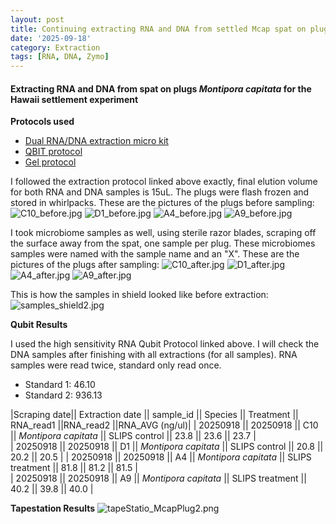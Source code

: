 ```yaml
---
layout: post
title: Continuing extracting RNA and DNA from settled Mcap spat on plugs, Hawaii - 091825
date: '2025-09-18'
category: Extraction
tags: [RNA, DNA, Zymo]
---
```


#### Extracting RNA and DNA from spat on plugs _Montipora capitata_ for the Hawaii settlement experiment

**Protocols used**

- [Dual RNA/DNA extraction micro kit](https://fscucchia-labnotebooks.github.io/FScucchia_Putnam_Lab_Notebook/DNA-RNA-extraction-Zymo-micro-kit/)
- [QBIT protocol](https://github.com/meschedl/MESPutnam_Open_Lab_Notebook/blob/master/_posts/2019-03-08-Qubit-Protocol.md)
- [Gel protocol](https://github.com/Kterpis/Putnam_Lab_Notebook/blob/master/_posts/2021-10-08-20211008-RNA-DNA-extractions-from-E5-project.md)

I followed the extraction protocol linked above exactly, final elution volume for both RNA and DNA samples is 15uL. 
The plugs were flash frozen and stored in whirlpacks. These are the pictures of the plugs before sampling:
![C10_before.jpg](https://github.com/FScucchia-LabNotebooks/FScucchia_Putnam_Lab_Notebook/blob/master/images/C10_before.jpg?raw=true)
![D1_before.jpg](https://github.com/FScucchia-LabNotebooks/FScucchia_Putnam_Lab_Notebook/blob/master/images/D1_before.jpg?raw=true)
![A4_before.jpg](https://github.com/FScucchia-LabNotebooks/FScucchia_Putnam_Lab_Notebook/blob/master/images/A4_before.jpg?raw=true)
![A9_before.jpg](https://github.com/FScucchia-LabNotebooks/FScucchia_Putnam_Lab_Notebook/blob/master/images/A9_before.jpg?raw=true)

I took microbiome samples as well, using sterile razor blades, scraping off the surface away from the spat, one sample per plug. These microbiomes samples were named with the sample name and an "X". These are the pictures of the plugs after sampling:
![C10_after.jpg](https://github.com/FScucchia-LabNotebooks/FScucchia_Putnam_Lab_Notebook/blob/master/images/C10_after.jpg?raw=true)
![D1_after.jpg](https://github.com/FScucchia-LabNotebooks/FScucchia_Putnam_Lab_Notebook/blob/master/images/D1_after.jpg?raw=true)
![A4_after.jpg](https://github.com/FScucchia-LabNotebooks/FScucchia_Putnam_Lab_Notebook/blob/master/images/A4_after.jpg?raw=true)
![A9_after.jpg](https://github.com/FScucchia-LabNotebooks/FScucchia_Putnam_Lab_Notebook/blob/master/images/A9_after.jpg?raw=true)

This is how the samples in shield looked like before extraction:
![samples_shield2.jpg](https://github.com/FScucchia-LabNotebooks/FScucchia_Putnam_Lab_Notebook/blob/master/images/samples_shield2.jpg?raw=true)

**Qubit Results**

I used the high sensitivity RNA Qubit Protocol linked above. I will check the DNA samples after finishing with all extractions (for all samples). RNA samples were read twice, standard only read once.

- Standard 1: 46.10
- Standard 2: 936.13

|Scraping date|| Extraction date || sample_id || Species || Treatment || RNA_read1 ||RNA_read2 ||RNA_AVG (ng/ul)|
| 20250918 || 20250918 || C10 || *Montipora capitata*  || SLIPS control  || 23.8   || 23.6     || 23.7  |           
| 20250918 || 20250918 || D1  || *Montipora capitata* || SLIPS control   ||  20.8     ||  20.2   || 20.5  |
| 20250918 || 20250918 || A4 || *Montipora capitata*  || SLIPS treatment   || 81.8   || 81.2     || 81.5  |           
| 20250918 || 20250918 || A9  || *Montipora capitata* || SLIPS treatment  ||  40.2     ||  39.8    || 40.0  |

**Tapestation Results**
![tapeStatio_McapPlug2.png](https://github.com/FScucchia-LabNotebooks/FScucchia_Putnam_Lab_Notebook/blob/master/images/tapeStatio_McapPlug2.png?raw=true)






